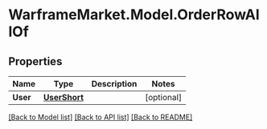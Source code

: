 # WarframeMarket.Model.OrderRowAllOf

## Properties

Name | Type | Description | Notes
------------ | ------------- | ------------- | -------------
**User** | [**UserShort**](UserShort.md) |  | [optional] 

[[Back to Model list]](../README.md#documentation-for-models) [[Back to API list]](../README.md#documentation-for-api-endpoints) [[Back to README]](../README.md)

